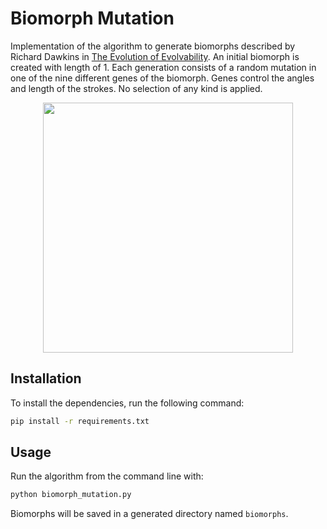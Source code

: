 # Biomorph Mutation
Implementation of the algorithm to generate biomorphs described by Richard Dawkins in [The Evolution of Evolvability](https://richarddawkins.net/wp-content/uploads/2014/06/Evolution-of-Evolvability.pdf). An initial biomorph is created with length of 1. Each generation consists of a random mutation in one of the nine different genes of the biomorph. Genes control the angles and length of the strokes. No selection of any kind is applied. 

<p align="center">
    <img width="400" height="400" src="images/biomorphs.gif">
</p>



## Installation

To install the dependencies, run the following command:

```bash
pip install -r requirements.txt
```



## Usage

Run the algorithm from the command line with:

```python
python biomorph_mutation.py
```

Biomorphs will be saved in a generated directory named `biomorphs`.





